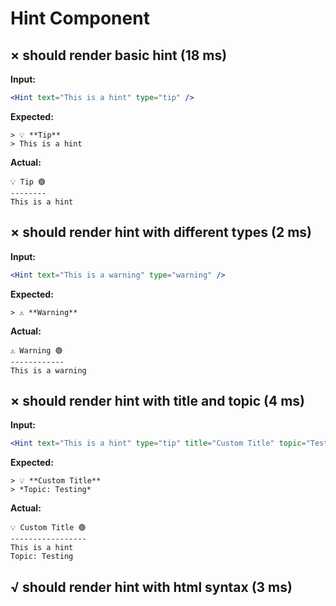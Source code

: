 # Hint Component

## × should render basic hint (18 ms)
**Input:**
```jsx
<Hint text="This is a hint" type="tip" />
```

**Expected:**
```
> 💡 **Tip**
> This is a hint
```

**Actual:**
```
💡 Tip 🟢
--------
This is a hint
```

## × should render hint with different types (2 ms)
**Input:**
```jsx
<Hint text="This is a warning" type="warning" />
```

**Expected:**
```
> ⚠️ **Warning**
```

**Actual:**
```
⚠️ Warning 🟢
------------
This is a warning
```

## × should render hint with title and topic (4 ms)
**Input:**
```jsx
<Hint text="This is a hint" type="tip" title="Custom Title" topic="Testing" />
```

**Expected:**
```
> 💡 **Custom Title**
> *Topic: Testing*
```

**Actual:**
```
💡 Custom Title 🟢
-----------------
This is a hint
Topic: Testing
```

## √ should render hint with html syntax (3 ms)

